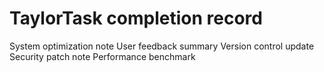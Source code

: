 # TaylorTask completion record
System optimization note
User feedback summary
Version control update
Security patch note
Performance benchmark
